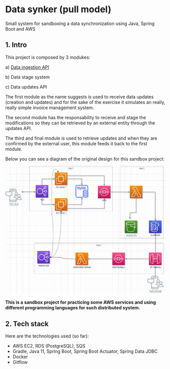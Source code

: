 # Data synker (pull model)

Small system for sandboxing a data synchronization using Java, Spring Boot and AWS

## 1. Intro

This project is composed by 3 modukes:

a) [Data ingestion API](data-ingestion-api/)

b) Data stage system

c) Data updates API

The first module as the name suggests is used to receive data updates (creation and updates) and for the sake of the exercise it simulates an really, really simple invoice management system.

The second module has the responsability to receive and stage the modifications so they can be retrieved by an external entity through the updates API.

The third and final module is used to retrieve updates and when they are confirmed by the external user, this module feeds it back to the first module.

Below you can see a diagram of the original design for this sandbox project:

![](images/DataSynker.jpg)

**This is a sandbox project for practicing some AWS services and using different programming languages for such distributed system.**


## 2. Tech stack

Here are the technologies used (so far):

- AWS EC2, RDS (PostgreSQL), SQS
- Gradle, Java 11, Spring Boot, Spring Boot Actuator, Spring Data JDBC
- Docker
- Gitflow